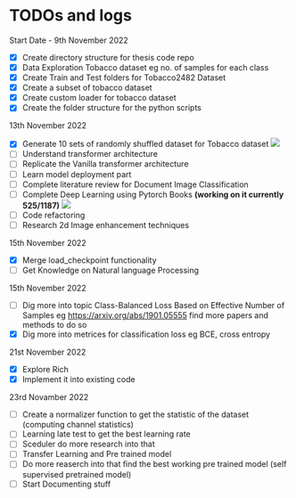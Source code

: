 # TODOs and logs 

Start Date - 9th November 2022
- [X] Create directory structure for thesis code repo
- [X] Data Exploration Tobacco dataset eg no. of samples for each class
- [X] Create Train and Test folders for Tobacco2482 Dataset
- [X] Create a subset of tobacco dataset
- [X] Create custom loader for tobacco dataset 
- [X] Create the folder structure for the python scripts

13th November 2022
- [X] Generate 10 sets of randomly shuffled dataset for Tobacco dataset ![](https://geps.dev/progress/100)
- [ ] Understand transformer architecture
- [ ] Replicate the Vanilla transformer architecture
- [ ] Learn model deployment part
- [ ] Complete literature review for Document Image Classification
- [ ] Complete Deep Learning using Pytorch Books **(working on it currently 525/1187)** ![](https://geps.dev/progress/44)
- [ ] Code refactoring
- [ ] Research 2d Image enhancement techniques

15th November 2022
- [X] Merge load_checkpoint functionality
- [ ] Get Knowledge on Natural language Processing

15th November 2022 
- [ ] Dig more into topic Class-Balanced Loss Based on Effective Number of Samples eg https://arxiv.org/abs/1901.05555 find more papers and methods to do so
- [X] Dig more into metrices for classification loss eg BCE, cross entropy

21st November 2022
- [X] Explore Rich 
- [X] Implement it into existing code

23rd Novamber 2022
- [ ] Create a normalizer function to get the statistic of the dataset (computing channel statistics)
- [ ] Learning late test to get the best learning rate
- [ ] Sceduler do more research into that
- [ ] Transfer Learning and Pre trained model
- [ ] Do more reaserch into that find the best working pre trained model (self supervised pretrained model)
- [ ] Start Documenting stuff
